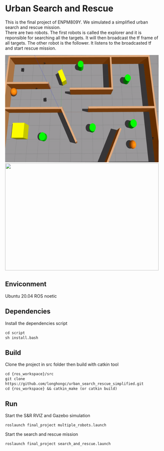 # Urban Search and Rescue
This is the final project of ENPM809Y. We simulated a simplified urban search and rescue mission.   
There are two robots. The first robots is called the explorer and it is reponsible for searching all the targets. 
It will then broadcast the tf frame of all targets. The other robot is the follower. It listens to the broadcasted tf and start rescue mission.  

<img src=videos/search_and_rescue_gazebo.gif width="500" height="350" />   
<img src=videos/search_and_rescue_rviz.gif width="500" height="350" />   

## Enviconment
Ubuntu 20.04
ROS noetic

## Dependencies
Install the dependencies script  
```
cd script
sh install.bash
```

## Build
Clone the project in src folder then build with catkin tool
```
cd {ros_workspace}/src
git clone https://github.com/longhongc/urban_search_rescue_simplified.git
cd {ros_workspace} && catkin_make (or catkin build)
```

## Run
Start the S&R RVIZ and Gazebo simulation 
```
roslaunch final_project multiple_robots.launch
```

Start the search and rescue mission
```
roslaunch final_project search_and_rescue.launch
```


